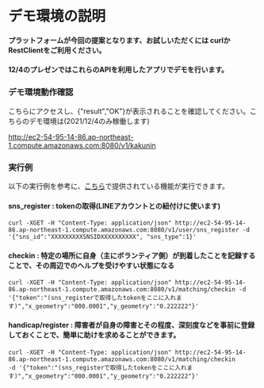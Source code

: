 # デモ環境の説明

#### プラットフォームが今回の提案となります、お試しいただくには curlかRestClientをご利用ください。
#### 12/4のプレゼンではこれらのAPIを利用したアプリでデモを行います。

### デモ環境動作確認
こちらにアクセスし、{"result","OK"}が表示されることを確認してください。こちらのデモ環境は(2021/12/4のみ稼働します)

http://ec2-54-95-14-86.ap-northeast-1.compute.amazonaws.com:8080/v1/kakunin


### 実行例
以下の実行例を参考に、[こちら](https://github.com/urashin/micro-volunteer-pf/blob/master/about_api.md)で提供されている機能が実行できます。
#### sns_register : tokenの取得(LINEアカウントとの紐付けに使います)
````
curl -XGET -H "Content-Type: application/json" http://ec2-54-95-14-86.ap-northeast-1.compute.amazonaws.com:8080/v1/user/sns_register -d '{"sns_id":"XXXXXXXXXSNSIDXXXXXXXXXX", "sns_type":1}'
````

#### checkin : 特定の場所に自身（主にボランティア側）が到着したことを記録することで、その周辺でのヘルプを受けやすい状態になる
````
curl -XGET -H "Content-Type: application/json" http://ec2-54-95-14-86.ap-northeast-1.compute.amazonaws.com:8080/v1/matching/checkin -d '{"token":"(sns_registerで取得したtokenをここに入れます)","x_geometry":"000.0001","y_geometry":"0.222222"}'
````

#### handicap/register : 障害者が自身の障害とその程度、深刻度などを事前に登録しておくことで、簡単に助けを求めることができます。
````
curl -XGET -H "Content-Type: application/json" http://ec2-54-95-14-86.ap-northeast-1.compute.amazonaws.com:8080/v1/matching/checkin 
-d '{"token":"(sns_registerで取得したtokenをここに入れます)","x_geometry":"000.0001","y_geometry":"0.222222"}'
````
